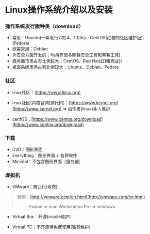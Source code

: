 # Linux操作系统介绍以及安装
### 操作系统发行版种类（download）
* 常用：Ubuntu(一年发行2次[4、10]lts)、CentOS(红帽的社区维护版)、(Fedora)
* 欧美常用：Deblan
* 为安全方面开发的：Kali(有很多网络安全工具和黑客工具)
* 服务器市场占有比例较大：CentOS、Red Hat(红帽[商业])
* 桌面系统市场占有比例较大：Ubuntu、Deblan、Fedora


### 社区
* linux社区：[(https://www.linux.org)](https://www.linux.org)

* linux社区(内核官网[源代码)：[https://www.kernel.org](https://www.kernel.org) => 由作者(linux)本人维护

* centOS：[https://www.centos.org/download](https://www.centos.org/download)


### 下载
* DVD：图形界面
* Everything：图形界面 + 各种软件
* Minimal：不包含图形界面（服务器）

### 虚拟机
* VMware：商业化(收费)
> 官网：[http://vmware.com/cn.html](http://vmware.com/cn.html)
>> Fusion => mac
>> Workstation Pro => windows

* Virtual Box：开源(oracle维护)

* Virtual PC：不开源但免费使用(微软维护)